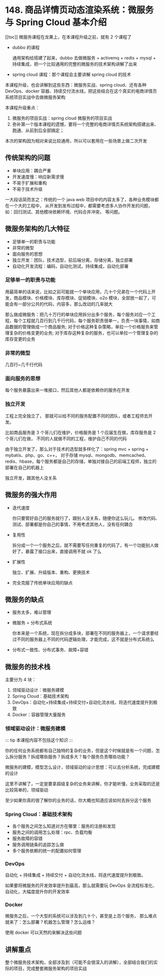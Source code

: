 # 148. 商品详情页动态渲染系统：微服务与 Spring Cloud 基本介绍

[[toc]]
微服务课程在龙果上，在本课程升级之前，就有 2 个课程了

- dubbo 的课程

  通用架构给搭建了起来，dubbo 去做微服务 + activemq + redis + mysql + 持续集成，把一个比较通用的完整的微服务的技术架构讲解了出来

- spring cloud 课程：那个课程会主要讲解 spring cloud 的技术

本课程升级，也会讲解到这些东西：微服务实战、spring cloud、还有各种 DevOps、docker 容器、持续交付流水线，把这些结合在这个真实的电商详情页系统项目实战中去做微服务架构

本课程升级重点：

1. 微服务的项目实战：spring cloud 微服务的项目实战
2. 弥补第一个版本课程的遗憾，要将一个完整的电商详情页系统架构搭建出来、跑通、从前到后全部搞定；

  本次的架构因为相对来说比较通用，所以可以套用在一些场景上做二次开发

## 传统架构的问题

- 单块应用：耦合严重
- 开发速度慢：响应新需求慢
- 不易于扩展和重构
- 不易于技术升级

一大段话简而言之：传统的一个 java web 项目中的内容太多了，各种业务模块都在一个大的工程中，
从开发到发布过程中，都需要考虑多人协作开发的问题，如：回归测试、其他模块依赖环境、代码合并冲突，
等问题。

## 微服务架构的几大特征

- 足够单一的职责与功能
- 非常的微型
- 面向服务的思想
- 独立开发：团队，技术选型，前后端分离，存储分离，独立部署
- 自动化开发流程：编码，自动化测试，持续集成，自动化部署

### 足够单一的职责与功能

用最简单的话来说，比如之前可能就一个单块应用，几十个兄弟在一个代码上开发，商品模块、价格模块、库存模块、促销模块、o2o 模块，全部放一起了，可能会有一部分公共的代码，内容多，那么改动的几率就大

那么做成微服务：把几十万行的单块应用拆分出多个服务，每个服务对应一个工程，每个工程就几百行到几千行代码，每个服务职责很单一，负责一块事情，如商品数据的管理做成一个商品服务; 对于价格这种复杂策略，单拉一个价格服务来管理复杂的价格变更的业务; 对于库存这种复杂的服务，也可以单拉一个管理复杂的库存变更的业务

### 非常的微型

几百行~几千行代码

### 面向服务的思想

每个服务暴露出来一堆接口，然后其他人都是依赖你的服务在开发

### 独立开发

工程上完全独立了， 那就可以给不同的服务配置不同的团队，或者工程师去开发。

比如商品服务是 3 个哥儿们在维护，价格服务是 1 个应届生在做，库存服务是 2 个哥儿们在做，
不同的人就做不同的工程，维护自己不同的代码

由于独立开发了，那么对于技术的选型就多样化了：spring mvc + spring + mybatis、php、go、c++，
对于存储 mysql、mongodb、memcached、redis、hbase，每个服务都是自己的存储，单独对接自己的前端工程师，独立的部署在自己的机器上

独立开发，跟其他人没关系

## 微服务的强大作用

- 迭代速度

  你只要管好自己的服务就行了，跟别人没关系，随便你这么玩儿。
  修改代码、测试、部署都是你自己的事情，不用考虑其他人，没有任何耦合
- 复用性

  拆分成一个一个服务之后，就不需要写任何重复的代码了，有一个功能别人做好了，暴露了接口出来，直接调用不就 ok 了么
- 扩展性

  独立、扩展、升级版本、重构、更换技术
- 完全克服了传统单块应用的缺点

## 微服务的缺点

- 服务太多，难以管理
- 微服务 = 分布式系统

  你本来是一个系统，现在拆分成多块，部署在不同的服务器上，一个请求要经过不同的服务器上不同的代码逻辑处理，才能完成，这不就是分布式系统么
- 分布式一致性、分布式事务、故障+容错

## 微服务的技术栈

主要分为 4 块：

1. 领域驱动设计：微服务建模
2. Spring Cloud：基础技术架构
3. DevOps：自动化+持续集成+持续交付+自动化流水线，将迭代速度提升到极致
4. Docker：容器管理大量服务

### 领域驱动设计：微服务建模

::: tip
本课程内容不包括这个知识
:::

你的任何业务系统都有自己独特的复杂的业务，但是这个时候就是有一个问题，怎么拆分服务？拆成哪些服务？拆成多大？每个服务负责哪些功能？

微服务的建模，模型怎么设计，领域驱动的设计思想：可以去分析系统，完成建模的设计

这里不讲解了，一定是要拿超级复杂的业务来讲解，你才能听懂，业务采取的还是比较简单的，领域驱动

至少如果你真的很了解你的业务的话，你大概也知道应该如何去拆分这个服务

### Spring Cloud：基础技术架构

- 各个服务之间怎么知道对方在哪里：服务的注册和发现
- 服务之间的调用怎么处理：rpc、负载均衡
- 服务故障的容错
- 服务调用链条的追踪怎么做
- 多个服务依赖的统一的配置如何管理

### DevOps

自动化 + 持续集成 + 持续交付 + 自动化流水线，将迭代速度提升到极致。

如果要将微服务的开发效率提升到最高，那么就需要玩 DevOps 全流程标准化、自动化，大幅度提升你的开发效率

### Docker

微服务之后，一个大型的系统可以涉及到几十个，甚至是上百个服务，
那么难点就来了：怎么部署？机器怎么管理？怎么运维？

使用 docker 可以天然的来解决这些问题

## 讲解重点

整个微服务技术架构，全部涉及到（可能不会很深入的讲解），全部结合我们的实际的项目，完成整套微服务架构的项目实战
